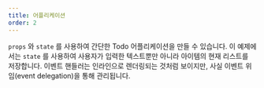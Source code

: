 ```yaml
---
title: 어플리케이션
order: 2
---
```


`props` 와 `state` 를 사용하여 간단한 Todo 어플리케이션을 만들 수 있습니다. 이 예제에서는 `state` 를 사용하여 사용자가 입력한 텍스트뿐만 아니라 아이템의 현재 리스트를 저장합니다. 이벤트 핸들러는 인라인으로 렌더링되는 것처럼 보이지만, 사실 이벤트 위임(event delegation)을 통해 관리됩니다.